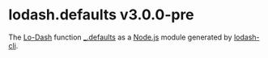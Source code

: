 # lodash.defaults v3.0.0-pre

The [Lo-Dash](https://lodash.com/) function [_.defaults](http://lodash.com/docs#defaults) as a [Node.js](http://nodejs.org/) module generated by [lodash-cli](https://www.npmjs.com/package/lodash-cli).
